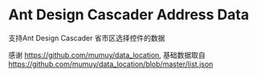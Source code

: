 # Ant Design Cascader Address Data

支持Ant Design Cascader 省市区选择控件的数据

感谢 https://github.com/mumuy/data_location, 基础数据取自 https://github.com/mumuy/data_location/blob/master/list.json 